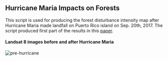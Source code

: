 ## Hurricane Maria Impacts on Forests
This script is used for producing the forest disturbance intensity map after Hurricane Maria made landfall on Puerto Rico island on Sep. 20th, 2017.
The script produced first part of the results in this [paper](https://www.sciencedirect.com/science/article/abs/pii/S0034425720303102).

#### Landsat 8 images before and after Hurricane Maria
![pre-hurricane](https://github.com/ylfeng93/Hurricane-Maria-Impacts-on-Forests/blob/main/docs:imgs/Screen%20Shot%202021-01-13%20at%2010.19.18%20AM.png)
